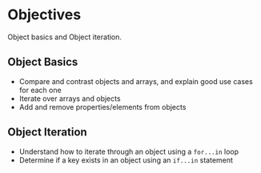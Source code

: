 # Objectives

Object basics and Object iteration.

## Object Basics

*   Compare and contrast objects and arrays, and explain good use cases for each one
*   Iterate over arrays and objects
*   Add and remove properties/elements from objects

## Object Iteration

*   Understand how to iterate through an object using a `for...in` loop
*   Determine if a key exists in an object using an `if...in` statement
